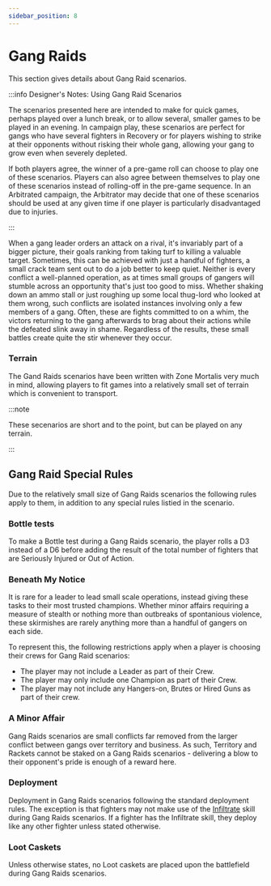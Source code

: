 ```yaml
---
sidebar_position: 8
---
```


# Gang Raids

This section gives details about Gang Raid scenarios.

:::info Designer's Notes: Using Gang Raid Scenarios

The scenarios presented here are intended to make for quick games, perhaps played over a lunch break, or to allow several, smaller games to be played in an evening. In campaign play, these scenarios are perfect for gangs who have several fighters in Recovery or for players wishing to strike at their opponents without risking their whole gang, allowing your gang to grow even when severely depleted.

If both players agree, the winner of a pre-game roll can choose to play one of these scenarios. Players can also agree between themselves to play one of these scenarios instead of rolling-off in the pre-game sequence. In an Arbitrated campaign, the Arbitrator may decide that one of these scenarios should be used at any given time if one player is particularly disadvantaged due to injuries.

:::

When a gang leader orders an attack on a rival, it's invariably part of a bigger picture, their goals ranking from taking turf to killing a valuable target. Sometimes, this can be achieved with just a handful of fighters, a small crack team sent out to do a job better to keep quiet. Neither is every conflict a well-planned operation, as at times small groups of gangers will stumble across an opportunity that's just too good to miss. Whether shaking down an ammo stall or just roughing up some local thug-lord who looked at them wrong, such conflicts are isolated instances involving only a few members of a gang. Often, these are fights committed to on a whim, the victors returning to the gang afterwards to brag about their actions while the defeated slink away in shame. Regardless of the results, these small battles create quite the stir whenever they occur.

### Terrain

The Gand Raids scenarios have been written with Zone Mortalis very much in mind, allowing players to fit games into a relatively small set of terrain which is convenient to transport.

:::note

These secenarios are short and to the point, but can be played on any terrain.

:::

## Gang Raid Special Rules

Due to the relatively small size of Gang Raids scenarios the following rules apply to them, in addition to any special rules listied in the scenario.

### Bottle tests

To make a Bottle test during a Gang Raids scenario, the player rolls a D3 instead of a D6 before adding the result of the total number of fighters that are Seriously Injured or Out of Action.

### Beneath My Notice

It is rare for a leader to lead small scale operations, instead giving these tasks to their most trusted champions. Whether minor affairs requiring a measure of stealth or nothing more than outbreaks of spontanious violence, these skirmishes are rarely anything more than a handful of gangers on each side.

To represent this, the following restrictions apply when a player is choosing their crews for Gang Raid scenarios:

- The player may not include a Leader as part of their Crew.
- The player may only include one Champion as part of their Crew.
- The player may not include any Hangers-on, Brutes or Hired Guns as part of their crew.

### A Minor Affair

Gang Raids scenarios are small conflicts far removed from the larger conflict between gangs over territory and business. As such, Territory and Rackets cannot be staked on a Gang Raids scenarios - delivering a blow to their opponent's pride is enough of a reward here.

### Deployment

Deployment in Gang Raids scenarios following the standard deployment rules. The exception is that fighters may not make use of the [Infiltrate](/docs/gang-fighters-and-their-weaponry/skills/#4-infiltrate) skill during Gang Raids scenarios. If a fighter has the Infiltrate skill, they deploy like any other fighter unless stated otherwise.

### Loot Caskets

Unless otherwise states, no Loot caskets are placed upon the battlefield during Gang Raids scenarios.
